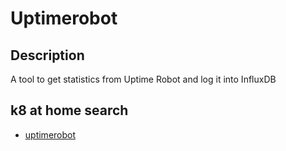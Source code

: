 # Uptimerobot

## Description

A tool to get statistics from Uptime Robot and log it into InfluxDB

## k8 at home search

- [uptimerobot](https://nanne.dev/k8s-at-home-search/#/uptimerobot)
